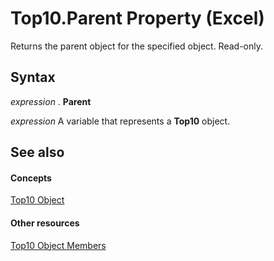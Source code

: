 
# Top10.Parent Property (Excel)

Returns the parent object for the specified object. Read-only.


## Syntax

 _expression_ . **Parent**

 _expression_ A variable that represents a **Top10** object.


## See also


#### Concepts


[Top10 Object](b94f4a4f-564c-d751-2b43-4b9482e048cc.md)
#### Other resources


[Top10 Object Members](ee94e347-b55a-d7b3-ab2f-26c5698b15cf.md)
